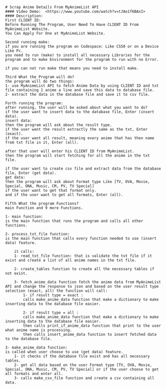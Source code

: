     # Scrap Anime Details From MyAnimeList API
    #### Video Demo:  <https://www.youtube.com/watch?v=tJAo1f6BAxI>
    #### Description:
    First CLIENT ID:
    Before Running The Program, User Need To Have CLIENT ID From MyAnimeList Website.
    You Can Apply For One at MyAnimeList Website.

    Second running make:
    if you are running the program on Codespace: Like CS50 or on a Device Like Pc.
    you need to run (make) to install all necessary Libraries for the program and to make Environment for the program to run with no Error.

    if you can not run make that means you need to install make.

    Third What the Program will do?
    the program will do two things:
    1- use MyAnimeList API to fetch Anime Data by using CLIENT ID and txt file containing 1 anime a line and save this data to database file.
    2- extract the data in the database file and save it to csv file.

    Forth running the program:
    after running, the user will be asked about what you want to do?
    if the user want to insert data to the database file, Enter (insert data).
    insert data:
    then the program will ask about the result type.
    if the user want the result extractly the same as the txt, Enter (exact).
    if the user want all result, meaning every anime that has then name from txt file in it, Enter (all).

    after that user will enter his CLIENT ID from MyAnimeList.
    then the program will start fetching for all the anime in the txt file.

    if the user want to create csv file and extract data from the database file, Enter (get data).
    get data:
    then the program will ask about Format type Like [TV, OVA, Movie, Special, ONA, Music, CM, PV, TV Special]
    if the user want to get that format only.
    and if the user want to get all formats, Enter (all).

    Fifth What the program Functions?
    main Function and 9 more Functions.

    1- main function:
    is the main function that runs the program and calls all other functions.

    2- process_txt_file function:
    is the main function that calls every function needed to use (insert data) feature.

        it calls:
        1- read_txt_file function: that is validate the txt file if it exist and create a list of all anime names in the txt file.

        2- create_tables function to create all the necessary tables if not exist.

        3- fetch_anime_data function fetch the anime data from MyAnimeList API and change the response to json and based on the user result type selection (exact, all) the function will call:
            1- if result type = exact :
            calls make_anime_data function that make a dictionary to make inserting data to the database file easier.

            2- if result type = all :
            calls make_anime_data function that make a dictionary to make inserting data to the database file easier.
            then calls print_if_anime_data function that print to the user what anime name is processing.
            then calls insert_anime_data function to insert fetched data to the database file.

    3- make_anime_data function:
    is called when user choose to use (get data) feature.
        1- it checks if the database file exist and has all necessary tables.
        2- get all data based on the user Format type [TV, OVA, Movie, Special, ONA, Music, CM, PV, TV Special] or if the user choose to get all formats and enter all.
        3- calls make_csv_file function and create a csv containing all data.
